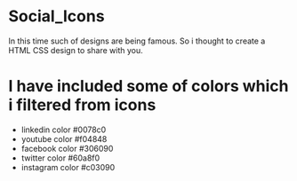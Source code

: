 # Social_Icons
In this time such of designs are being famous. So i thought to create a HTML CSS design to share with you.
# I have included some of colors which i filtered from icons 
- linkedin color #0078c0
- youtube color  #f04848
- facebook color #306090
- twitter color  #60a8f0
- instagram color #c03090

